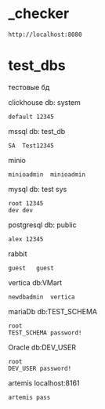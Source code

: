 #  _checker

    http://localhost:8080


# test_dbs
тестовые бд

clickhouse db: system 

    default 12345

mssql   db: test_db

    SA  Test12345

minio

    minioadmin  minioadmin

mysql db: test sys

    root 12345
    dev dev
    

postgresql db: public

    alex 12345

rabbit

    guest   guest

vertica db:VMart

    newdbadmin  vertica

mariaDb db:TEST_SCHEMA

    root
    TEST_SCHEMA password!


Oracle db:DEV_USER

    root
    DEV_USER password!

artemis localhost:8161

    artemis pass